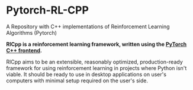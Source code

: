 # Pytorch-RL-CPP
A Repository with C++ implementations of Reinforcement Learning Algorithms (Pytorch)

**RlCpp is a reinforcement learning framework, written using the [PyTorch C++ frontend](https://pytorch.org/cppdocs/frontend.html).**

RlCpp aims to be an extensible, reasonably optimized, production-ready framework for using reinforcement learning in projects where Python isn't viable. It should be ready to use in desktop applications on 
user's computers with minimal setup required on the user's side.
